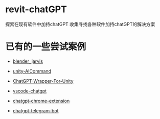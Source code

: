 # revit-chatGPT
探索在现有软件中加持chatGPT
收集寻找各种软件加持chatGPT的解决方案
# 已有的一些尝试案例

* [blender_jarvis](https://github.com/Dene33/blender_jarvis.git)
* [unity-AICommand](https://github.com/keijiro/AICommand.git) 
* [ChatGPT-Wrapper-For-Unity](https://github.com/GraesonB/ChatGPT-Wrapper-For-Unity.git)

* [vscode-chatgpt](https://github.com/gencay/vscode-chatgpt.git)
* [chatgpt-chrome-extension](https://github.com/gragland/chatgpt-chrome-extension.git)
* [chatgpt-telegram-bot](https://github.com/n3d1117/chatgpt-telegram-bot.git)
